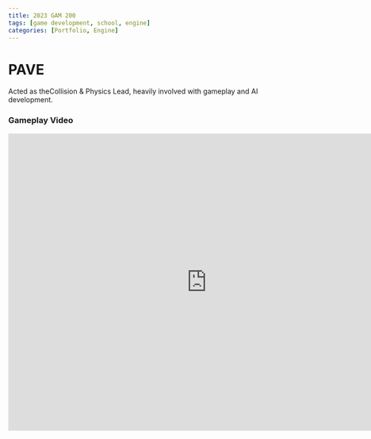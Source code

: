 ```yaml
---
title: 2023 GAM 200
tags: [game development, school, engine]
categories: [Portfolio, Engine]
---
```


# PAVE

Acted as theCollision & Physics Lead, heavily involved with gameplay and AI development.

### Gameplay Video
<iframe width="800" height="600" src="https://www.youtube.com/embed/UsY7T5ggRgQ?si=2beSTugajd-Hah5r" title="YouTube video player" frameborder="0" allow="accelerometer; autoplay; clipboard-write; encrypted-media; gyroscope; picture-in-picture; web-share" referrerpolicy="strict-origin-when-cross-origin" allowfullscreen></iframe>